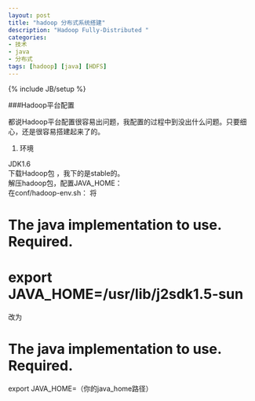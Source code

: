 ```yaml
---
layout: post
title: "hadoop 分布式系统搭建"
description: "Hadoop Fully-Distributed "
categories:
- 技术
- java
- 分布式
tags: [hadoop] [java] [HDFS] 
---
```

{% include JB/setup %}

###Hadoop平台配置

都说Hadoop平台配置很容易出问题，我配置的过程中到没出什么问题。只要细心，还是很容易搭建起来了的。

1. 环境  

JDK1.6  
下载Hadoop包 ，我下的是stable的。  
解压hadoop包，配置JAVA_HOME：  
在conf/hadoop-env.sh：
将

  # The java implementation to use.  Required.
  # export JAVA_HOME=/usr/lib/j2sdk1.5-sun
  
改为
  # The java implementation to use.  Required.
  export JAVA_HOME=（你的java_home路径）
